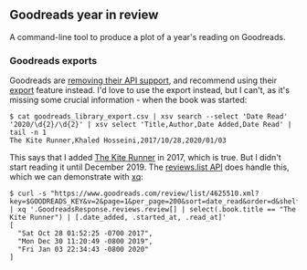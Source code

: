 ## Goodreads year in review

A command-line tool to produce a plot of a year's reading on Goodreads.

### Goodreads exports

Goodreads are [removing their API support][api], and recommend using their
[export] feature instead. I'd love to use the export instead, but I can't, as
it's missing some crucial information - when the book was started:

```shell
$ cat goodreads_library_export.csv | xsv search --select 'Date Read' '2020/\d{2}/\d{2}' | xsv select 'Title,Author,Date Added,Date Read' | tail -n 1
The Kite Runner,Khaled Hosseini,2017/10/28,2020/01/03
```

This says that I added [The Kite Runner][tkr] in 2017, which is true. But I
didn't start reading it until December 2019. The [reviews.list API][rl] does
handle this, which we can demonstrate with [xq]:

```shell
$ curl -s "https://www.goodreads.com/review/list/4625510.xml?key=$GOODREADS_KEY&v=2&page=1&per_page=200&sort=date_read&order=d&shelf=read" | xq '.GoodreadsResponse.reviews.review[] | select(.book.title == "The Kite Runner") | [.date_added, .started_at, .read_at]'
[
  "Sat Oct 28 01:52:25 -0700 2017",
  "Mon Dec 30 11:20:49 -0800 2019",
  "Fri Jan 03 22:34:43 -0800 2020"
]
```

[api]: https://help.goodreads.com/s/article/Does-Goodreads-support-the-use-of-APIs
[export]: https://help.goodreads.com/s/article/How-do-I-import-or-export-my-books-1553870934590
[tkr]: https://www.goodreads.com/book/show/77203.The_Kite_Runner
[rl]: https://www.goodreads.com/api/index#reviews.list
[xq]: https://kislyuk.github.io/yq/#xml-support

